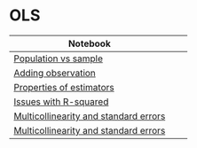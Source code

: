 # OLS
| Notebook |  |  |
|----------|----------|----------|
| [Population vs sample](https://marimo.app/l/7h0dis) |  |  |
| [Adding observation](https://marimo.app/l/cab8bt) |   |  |
| [Properties of estimators](https://marimo.app/l/07ddf9) |  |  |
| [Issues with R-squared](https://marimo.app/l/vxz67s) |  |  |
| [Multicollinearity and standard errors](https://marimo.app/l/l2iv6q) |  |  |
| [Multicollinearity and standard errors](https://marimo.app/l/ybzq09) |  |  |
